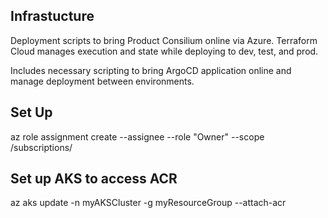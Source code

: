 ## Infrastucture
Deployment scripts to bring Product Consilium online via Azure.  Terraform Cloud manages execution and state while deploying to dev, test, and prod. 

Includes necessary scripting to bring ArgoCD application online and manage deployment between environments.

## Set Up
az role assignment create --assignee <principal-appId> --role "Owner" --scope /subscriptions/<subscription-id>

## Set up AKS to access ACR
az aks update -n myAKSCluster -g myResourceGroup --attach-acr <acr-resource-id>